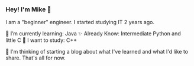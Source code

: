 ### Hey! I'm Mike 👋

I am a "beginner" engineer. I started studying IT 2 years ago.

🌱 I’m currently learning: Java
✨ Already Know: Intermediate Python and little C
🔭 I want to study: C++

🤔 I'm thinking of starting a blog about what I've learned and what I'd like to share. That's all for now.


<!--
**miketevelev/miketevelev** is a ✨ _special_ ✨ repository because its `README.md` (this file) appears on your GitHub profile.

Here are some ideas to get you started:

- 🔭 I’m currently working on ...
- 🌱 I’m currently learning ...
- 👯 I’m looking to collaborate on ...
- 🤔 I’m looking for help with ...
- 💬 Ask me about ...
- 📫 How to reach me: ...
- 😄 Pronouns: ...
- ⚡ Fun fact: ...
-->

